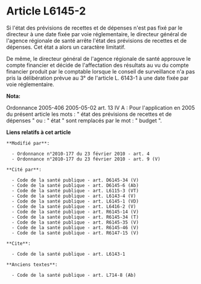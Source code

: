 # Article L6145-2

Si l'état des prévisions de recettes et de dépenses n'est pas fixé par le directeur à une date fixée par voie réglementaire,
le         directeur général de l'agence régionale de santé arrête l'état des prévisions de recettes et de dépenses. Cet état
a alors un caractère limitatif. 

De même, le         directeur général de l'agence régionale de santé approuve le compte financier et décide de l'affectation
des résultats au vu du compte financier produit par le comptable lorsque le conseil de surveillance n'a pas pris la
délibération prévue au 3° de l'article L. 6143-1 à une date fixée par voie réglementaire.

**Nota:**

Ordonnance 2005-406 2005-05-02 art. 13 IV A : Pour l'application en 2005 du présent article les mots : " état des prévisions
de recettes et de dépenses " ou : " état " sont remplacés par le mot : " budget ".

**Liens relatifs à cet article**

	**Modifié par**:

	  - Ordonnance n°2010-177 du 23 février 2010 - art. 4
	  - Ordonnance n°2010-177 du 23 février 2010 - art. 9 (V)

	**Cité par**:

	  - Code de la santé publique - art. D6145-34 (V)
	  - Code de la santé publique - art. D6145-6 (Ab)
	  - Code de la santé publique - art. L6115-3 (VT)
	  - Code de la santé publique - art. L6143-4 (V)
	  - Code de la santé publique - art. L6145-1 (VD)
	  - Code de la santé publique - art. L6416-2 (V)
	  - Code de la santé publique - art. R6145-14 (V)
	  - Code de la santé publique - art. R6145-34 (T)
	  - Code de la santé publique - art. R6145-35 (V)
	  - Code de la santé publique - art. R6145-46 (V)
	  - Code de la santé publique - art. R6147-15 (V)

	**Cite**:

	  - Code de la santé publique - art. L6143-1

	**Anciens textes**:

	  - Code de la santé publique - art. L714-8 (Ab)
